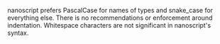 nanoscript prefers PascalCase for names of types and snake_case for everything else. There is no recommendations or enforcement around indentation. Whitespace characters are not significant in nanoscript's syntax.
